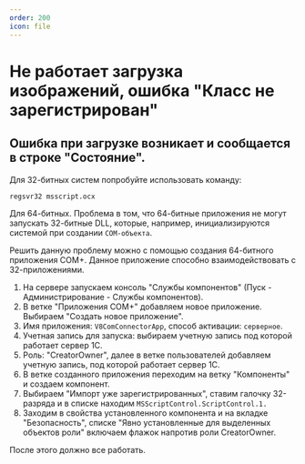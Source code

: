 ```yaml
---
order: 200
icon: file
---
```


# Не работает загрузка изображений, ошибка "Класс не зарегистрирован"

## Ошибка при загрузке возникает и сообщается в строке "Состояние".

Для 32-битных систем попробуйте использовать команду:

`regsvr32 msscript.ocx`

Для 64-битных. Проблема в том, что 64-битные приложения не могут запускать 32-битные DLL, которые, например, инициализируются системой при создании `COM-объекта`.  

Решить данную проблему можно с помощью создания 64-битного приложения COM+. Данное приложение способно взаимодействовать с 32-приложениями.

1. На сервере запускаем консоль "Службы компонентов" (Пуск - Администрирование - Службы компонентов).
2. В ветке "Приложения COM+" добавляем новое приложение. Выбираем "Создать новое приложение".
3. Имя приложения: `V8ComConnectorApp`, способ активации: `серверное`.
4. Учетная запись для запуска: выбираем учетную запись под которой работает сервер 1С.
5. Роль: "CreatorOwner", далее в ветке пользователей добавляем учетную запись, под которой работает сервер 1С.
6. В ветке созданного приложения переходим на ветку "Компоненты" и создаем компонент.
7. Выбираем "Импорт уже зарегистрированных", ставим галочку 32-разряда и в списке находим `MSScriptControl.ScriptControl.1.`
8. Заходим в свойства установленного компонента и на вкладке "Безопасность", списке "Явно установленные для выделенных объектов роли" включаем флажок напротив роли CreatorOwner.

После этого должно все работать. 
